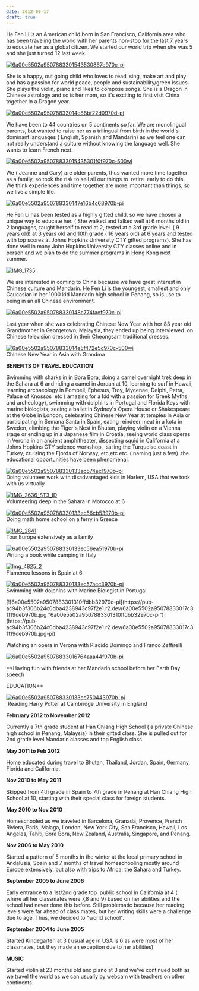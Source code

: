 ```yaml
---
date: 2012-09-17
draft: true
---
```


He Fen Li is an American child born in San Francisco, California area who has been traveling the world with her parents non-stop for the last 7 years to educate her as a global citizen. We started our world trip when she was 5 and she just turned 12 last week.  
  
[![6a00e5502a9507883301543530867e970c-pi](https://pub-ac94b3f306b24c0dba4238943c97f2e1.r2.dev/6a00e5502a95078833017c31f15e75970b.jpg "6a00e5502a9507883301543530867e970c-pi")](https://pub-ac94b3f306b24c0dba4238943c97f2e1.r2.dev/6a00e5502a95078833017c31f15e75970b.jpg-pi)  
  
  
She is a happy, out going child who loves to read, sing, make art and play and has a passion for world peace, people and sustainability/green issues. She plays the violin, piano and likes to compose songs. She is a Dragon in Chinese astrology and so is her mom, so it's exciting to first visit China together in a Dragon year.  
  
[![6a00e5502a95078833014e88bf22d0970d-pi](https://pub-ac94b3f306b24c0dba4238943c97f2e1.r2.dev/6a00e5502a95078833017c31f16ef6970b.jpg "6a00e5502a95078833014e88bf22d0970d-pi")](https://pub-ac94b3f306b24c0dba4238943c97f2e1.r2.dev/6a00e5502a95078833017c31f16ef6970b.jpg-pi)  
  
We have been to 44 countries on 5 continents so far. We are monolingual parents, but wanted to raise her as a trilingual from birth in the world's dominant languages ( English, Spanish and Mandarin) as we feel one can not really understand a culture without knowing the language well. She wants to learn French next.  
  
[![6a00e5502a95078833015435301f0f970c-500wi](https://pub-ac94b3f306b24c0dba4238943c97f2e1.r2.dev/6a00e5502a95078833017744cf1617970d.jpg "6a00e5502a95078833015435301f0f970c-500wi")](https://pub-ac94b3f306b24c0dba4238943c97f2e1.r2.dev/6a00e5502a95078833017744cf1617970d.jpg-pi)  
  
  
We ( Jeanne and Gary) are older parents, thus wanted more time together as a family, so took the risk to sell all our things to  retire  early to do this. We think experiences and time together are more important than things, so we live a simple life.  
  
[![6a00e5502a950788330147e16b4c68970b-pi](https://pub-ac94b3f306b24c0dba4238943c97f2e1.r2.dev/6a00e5502a95078833017744cf19a2970d.jpg "6a00e5502a950788330147e16b4c68970b-pi")](https://pub-ac94b3f306b24c0dba4238943c97f2e1.r2.dev/6a00e5502a95078833017744cf19a2970d.jpg-pi)  
  
  
He Fen Li has been tested as a highly gifted child, so we have chosen a unique way to educate her. ( She walked and talked well at 6 months old in 2 languages, taught herself to read at 2, tested at a 3rd grade level  ( 9 years old) at 3 years old and 10th grade ( 16 years old) at 6 years and tested with top scores at Johns Hopkins University CTY gifted programs). She has done well in many John Hopkins University CTY classes online and in person and we plan to do the summer programs in Hong Kong next summer.  
  
[![IMG_1735](https://pub-ac94b3f306b24c0dba4238943c97f2e1.r2.dev/6a00e5502a95078833017d3c1fb9b6970c.jpg "IMG_1735")](https://pub-ac94b3f306b24c0dba4238943c97f2e1.r2.dev/6a00e5502a95078833017d3c1fb9b6970c.jpg-pi)  
  
  
We are interested in coming to China because we have great interest in Chinese culture and Mandarin. He Fen Li is the youngest, smallest and only Caucasian in her 1000 kid Mandarin high school in Penang, so is use to being in an all Chinese environment.  
  
[![6a00e5502a950788330148c774faef970c-pi](https://pub-ac94b3f306b24c0dba4238943c97f2e1.r2.dev/6a00e5502a95078833017c31f17b65970b.jpg "6a00e5502a950788330148c774faef970c-pi")](https://pub-ac94b3f306b24c0dba4238943c97f2e1.r2.dev/6a00e5502a95078833017c31f17b65970b.jpg-pi)  
  
  
  
  
Last year when she was celebrating Chinese New Year with her 83 year old Grandmother in Georgetown, Malaysia, they ended up being interviewed  on Chinese television dressed in their Cheongsam traditional dresses.  
  
[![6a00e5502a95078833014e5f472e5c970c-500wi](https://pub-ac94b3f306b24c0dba4238943c97f2e1.r2.dev/6a00e5502a95078833017c31f178b3970b.jpg "6a00e5502a95078833014e5f472e5c970c-500wi")](https://pub-ac94b3f306b24c0dba4238943c97f2e1.r2.dev/6a00e5502a95078833017c31f178b3970b.jpg-pi)  
Chinese New Year in Asia with Grandma  
  
**BENEFITS OF TRAVEL EDUCATION:**  
  
Swimming with sharks in in Bora Bora, doing a camel overnight trek deep in the Sahara at 6 and riding a camel in Jordan at 10, learning to surf in Hawaii, learning archaeology in Pompeii, Ephesus, Troy, Mycenae, Delphi, Petra, Palace of Knossos  etc ( amazing for a kid with a passion for Greek Myths and archeology), swimming with dolphins in Portugal and Florida Keys with marine biologists, seeing a ballet in Sydney's Opera House or Shakespeare at the Globe in London, celebrating Chinese New Year at temples in Asia or participating in Semana Santa in Spain, eating reindeer meat in a kota in Sweden, climbing the Tiger's Nest in Bhutan, playing violin on a Vienna stage or ending up in a Japanese film in Croatia, seeing world class operas in Verona in an ancient amphitheater, dissecting squid in California at a Johns Hopkins CTY science workshop,  sailing the Turquoise coast in Turkey, cruising the Fjords of Norway, etc,etc etc..( naming just a few) .the educational opportunities have been phenomenal.  
  
[![6a00e5502a950788330133ec574ec1970b-pi](https://pub-ac94b3f306b24c0dba4238943c97f2e1.r2.dev/6a00e5502a95078833017d3c1fe281970c.jpg "6a00e5502a950788330133ec574ec1970b-pi")](https://pub-ac94b3f306b24c0dba4238943c97f2e1.r2.dev/6a00e5502a95078833017d3c1fe281970c.jpg-pi)  
Doing volunteer work with disadvantaged kids in Harlem, USA that we took with us virtually  
  
[![IMG_2636_ST3_ID](https://pub-ac94b3f306b24c0dba4238943c97f2e1.r2.dev/6a00e5502a95078833017d3c1fe5fe970c.jpg "IMG_2636_ST3_ID")](https://pub-ac94b3f306b24c0dba4238943c97f2e1.r2.dev/6a00e5502a95078833017d3c1fe5fe970c.jpg-pi)  
Volunteering deep in the Sahara in Morocco at 6  
  
[![6a00e5502a950788330133ec56cb53970b-pi](https://pub-ac94b3f306b24c0dba4238943c97f2e1.r2.dev/6a00e5502a95078833017d3c1fe770970c.jpg "6a00e5502a950788330133ec56cb53970b-pi")](https://pub-ac94b3f306b24c0dba4238943c97f2e1.r2.dev/6a00e5502a95078833017d3c1fe770970c.jpg-pi)  
Doing math home school on a ferry in Greece  
  
[![IMG_2841](https://pub-ac94b3f306b24c0dba4238943c97f2e1.r2.dev/6a00e5502a95078833017744cf5cc8970d.jpg "IMG_2841")](https://pub-ac94b3f306b24c0dba4238943c97f2e1.r2.dev/6a00e5502a95078833017744cf5cc8970d.jpg-pi)  
Tour Europe extensively as a family  
  
[![6a00e5502a950788330133ec56ea51970b-pi](https://pub-ac94b3f306b24c0dba4238943c97f2e1.r2.dev/6a00e5502a95078833017d3c1fe8df970c.jpg "6a00e5502a950788330133ec56ea51970b-pi")](https://pub-ac94b3f306b24c0dba4238943c97f2e1.r2.dev/6a00e5502a95078833017d3c1fe8df970c.jpg-pi)  
Writing a book while camping in Italy  
  
[![Img_4825_2](https://pub-ac94b3f306b24c0dba4238943c97f2e1.r2.dev/6a00e5502a95078833017744cf5de7970d.jpg "Img_4825_2")](https://pub-ac94b3f306b24c0dba4238943c97f2e1.r2.dev/6a00e5502a95078833017744cf5de7970d.jpg-pi)  
Flamenco lessons in Spain at 6  
  
[![6a00e5502a950788330133ec57acc3970b-pi](https://pub-ac94b3f306b24c0dba4238943c97f2e1.r2.dev/6a00e5502a95078833017744cf506a970d.jpg "6a00e5502a950788330133ec57acc3970b-pi")](https://pub-ac94b3f306b24c0dba4238943c97f2e1.r2.dev/6a00e5502a95078833017744cf506a970d.jpg-pi)  
Swimming with dolphins with Marine Biologist in Portugal  
  

<!--more--> [![6a00e5502a9507883301310ffdbb32970c-pi](https://pub-ac94b3f306b24c0dba4238943c97f2e1.r2.dev/6a00e5502a95078833017c31f19deb970b.jpg "6a00e5502a9507883301310ffdbb32970c-pi")](https://pub-ac94b3f306b24c0dba4238943c97f2e1.r2.dev/6a00e5502a95078833017c31f19deb970b.jpg-pi)  
Watching an opera in Verona with Placido Domingo and Franco Zeffirelli  
  
  
  
[](https://pub-ac94b3f306b24c0dba4238943c97f2e1.r2.dev/6a00e5502a95078833017744cf2fed970d.jpg-pi)[![6a00e5502a95078833016764aaa44f970b-pi](https://pub-ac94b3f306b24c0dba4238943c97f2e1.r2.dev/6a00e5502a95078833017d3c1fcbb0970c.jpg "6a00e5502a95078833016764aaa44f970b-pi")](https://pub-ac94b3f306b24c0dba4238943c97f2e1.r2.dev/6a00e5502a95078833017d3c1fcbb0970c.jpg-pi)  
  
  
  
**Having fun with friends at her Mandarin school before her Earth Day speech  
  
  
EDUCATION**  
  
[![6a00e5502a950788330133ec750443970b-pi](https://pub-ac94b3f306b24c0dba4238943c97f2e1.r2.dev/6a00e5502a95078833017d3c1fd33a970c.jpg "6a00e5502a950788330133ec750443970b-pi")](https://pub-ac94b3f306b24c0dba4238943c97f2e1.r2.dev/6a00e5502a95078833017d3c1fd33a970c.jpg-pi)  
 Reading Harry Potter at Cambridge University in England  
  
  
**February 2012 to November 2012**  
  
Currently a 7th grade student at Han Chiang High School ( a private Chinese high school in Penang, Malaysia) in their gifted class. She is pulled out for 2nd grade level Mandarin classes and top English class.  
  
**May 2011 to Feb 2012**  
  
Home educated during travel to Bhutan, Thailand, Jordan, Spain, Germany, Florida and California.  
  
**Nov 2010 to May 2011**  
  
Skipped from 4th grade in Spain to 7th grade in Penang at Han Chiang High School at 10, starting with their special class for foreign students.  
  
**May 2010 to Nov 2010**  
  
Homeschooled as we traveled in Barcelona, Granada, Provence, French Riviera, Paris, Malaga, London, New York City, San Francisco, Hawaii, Los Angeles, Tahiti, Bora Bora, New Zealand, Australia, Singapore, and Penang.  
  
**Nov 2006 to May 2010**  
  
Started a pattern of 5 months in the winter at the local primary school in Andalusia, Spain and 7 months of travel homeschooling mostly around Europe extensively, but also with trips to Africa, the Sahara and Turkey.  
  
**September 2005 to June 2006**  
  
Early entrance to a 1st/2nd grade top  public school in California at 4 ( where all her classmates were 7,8 and 9) based on her abilities and the school had never done this before. Still problematic because her reading levels were far ahead of class mates, but her writing skills were a challenge due to age. Thus, we decided to "world school".  
  
**September 2004 to June 2005**  
  
Started Kindegarten at 3 ( usual age in USA is 6 as were most of her classmates, but they made an exception due to her abilities)  
  
**MUSIC**  
  
Started violin at 23 months old and piano at 3 and we've continued both as we travel the world as we can usually by webcam with teachers on other continents.
